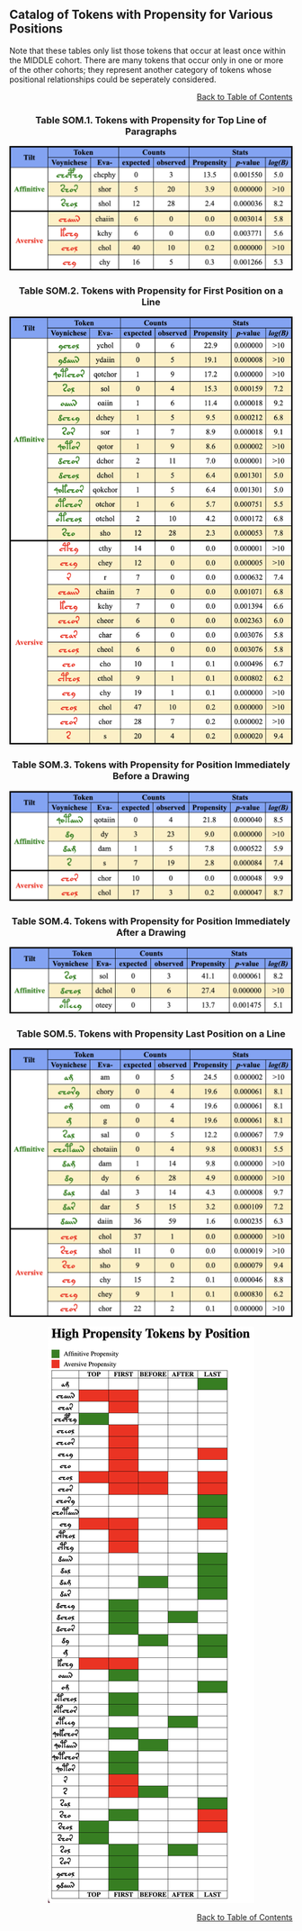 
## Catalog of Tokens with Propensity for Various Positions
Note that these tables only list those tokens that occur at least once within the MIDDLE cohort.  There are many tokens that occur only in one or more of the other cohorts; they represent another category of tokens whose positional relationships could be seperately considered.
<div align="right">

[Back to Table of Contents](README.md#Table-of-Contents)

</div>

<div align="center">

<h3 align="center">Table SOM.1. Tokens with Propensity for Top Line of Paragraphs</h3>

![Tokens with Propensity for Top Line of Paragraphs](voynich_data/outputs/T_token_propensities_TOP.png)

<h3 align="center">Table SOM.2. Tokens with Propensity for First Position on a Line</h3>

![Tokens with Propensity for First Position on a Line](voynich_data/outputs/T_token_propensities_FIRST.png)

<h3 align="center">Table SOM.3. Tokens with Propensity for Position Immediately Before a Drawing</h3>

![Tokens with Propensity for Position Immediately Before a Drawing](voynich_data/outputs/T_token_propensities_BEFORE.png)

<h3 align="center">Table SOM.4. Tokens with Propensity for Position Immediately After a Drawing</h3>

![Tokens with Propensity for Position Immediately After a Drawing](voynich_data/outputs/T_token_propensities_AFTER.png)

<h3 align="center">Table SOM.5. Tokens with Propensity Last Position on a Line</h3>

![Tokens with Propensity Last Position on a Line](voynich_data/outputs/T_token_propensities_LAST.png)

![Full Propensity Token Table](voynich_data/outputs/T_Propensity_Token.png)

</div>

<div align="right">

[Back to Table of Contents](README.md#Table-of-Contents)

</div>